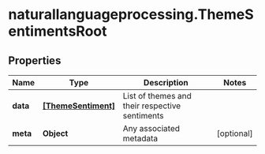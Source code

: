 # naturallanguageprocessing.ThemeSentimentsRoot

## Properties

Name | Type | Description | Notes
------------ | ------------- | ------------- | -------------
**data** | [**[ThemeSentiment]**](ThemeSentiment.md) | List of themes and their respective sentiments | 
**meta** | **Object** | Any associated metadata | [optional] 


